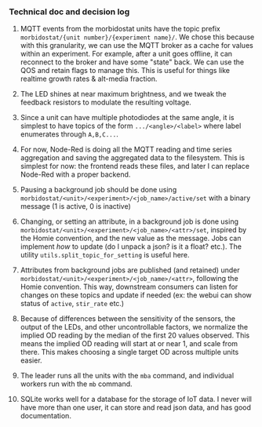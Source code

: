 ### Technical doc and decision log

1. MQTT events from the morbidostat units have the topic prefix `morbidostat/{unit number}/{experiment name}/`. We chose this because with this granularity, we can use the MQTT broker as a cache for values within an experiment. For example, after a unit goes offline, it can reconnect to the broker and have some "state" back. We can use the QOS and retain flags to manage this. This is useful for things like realtime growth rates & alt-media fraction.

2. The LED shines at near maximum brightness, and we tweak the feedback resistors to modulate the resulting voltage.

3. Since a unit can have multiple photodiodes at the same angle, it is simplest to have topics of the form `.../<angle>/<label>` where label enumerates through `A,B,C...`.

4. For now, Node-Red is doing all the MQTT reading and time series aggregation and saving the aggregated data to the filesystem. This is simplest for now: the frontend reads these files, and later I can replace Node-Red with a proper backend.

5. Pausing a background job should be done using `morbidostat/<unit>/<experiment>/<job_name>/active/set` with a binary message (1 is active, 0 is inactive)

6. Changing, or setting an attribute, in a background job is done using `morbidostat/<unit>/<experiment>/<job_name>/<attr>/set`, inspired by the Homie convention, and the new value as the message. Jobs can implement _how_ to update (do I unpack a json? is it a float? etc.). The utility `utils.split_topic_for_setting` is useful here.

7. Attributes from background jobs are published (and retained) under `morbidostat/<unit>/<experiment>/<job_name>/<attr>`, following the Homie convention. This way, downstream consumers can listen for changes on these topics and update if needed (ex: the webui can show status of `active`, `stir_rate` etc.)

7. Because of differences between the sensitivity of the sensors, the output of the LEDs, and other uncontrollable factors, we normalize the implied OD reading by the median of the first 20 values observed. This means the implied OD reading will start at or near 1, and scale from there. This makes choosing a single target OD across multiple units easier.

8. The leader runs all the units with the `mba` command, and individual workers run with the `mb` command.

9. SQLite works well for a database for the storage of IoT data. I never will have more than one user, it can store and read json data, and has good documentation.
